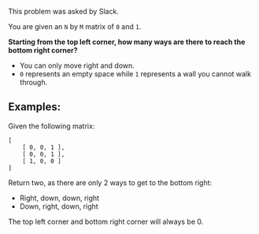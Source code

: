 This problem was asked by Slack.

You are given an `N` by `M` matrix of `0` and `1`.  

**Starting from the top left corner, how many ways are there to reach the bottom right corner?**  

 - You can only move right and down.
 - `0` represents an empty space while `1` represents a wall you cannot walk through.

## Examples:

Given the following matrix:

```
[
    [ 0, 0, 1 ],
    [ 0, 0, 1 ],
    [ 1, 0, 0 ]
]
```

Return two, as there are only 2 ways to get to the bottom right:

 - Right, down, down, right
 - Down, right, down, right

The top left corner and bottom right corner will always be 0.
